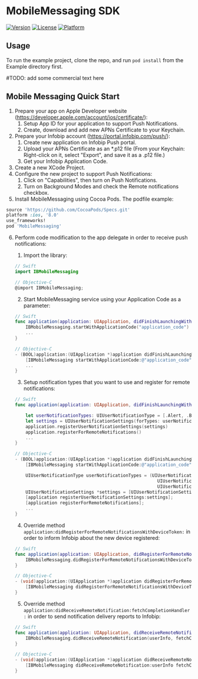 # MobileMessaging SDK

[![Version](https://img.shields.io/cocoapods/v/MobileMessaging.svg?style=flat)](http://cocoapods.org/pods/MobileMessaging)
[![License](https://img.shields.io/cocoapods/l/MobileMessaging.svg?style=flat)](http://cocoapods.org/pods/MobileMessaging)
[![Platform](https://img.shields.io/cocoapods/p/MobileMessaging.svg?style=flat)](http://cocoapods.org/pods/MobileMessaging)

## Usage

To run the example project, clone the repo, and run `pod install` from the Example directory first.

#TODO: add some commercial text here

## Mobile Messaging Quick Start
1. Prepare your app on  Apple Developer website (https://developer.apple.com/account/ios/certificate/):
	1. Setup App ID for your application to support Push Notifications.
	2. Create, download and add new APNs Certificate to your Keychain.
2. Prepare your Infobip account (https://portal.infobip.com/push/):
	1. Create new application on Infobip Push portal.
	2. Upload your APNs Certificate as an *.p12 file (From your Keychain: Right-click on it, select "Export", and save it as a .p12 file.)
	3. Get your Infobip Application Code.
3. Create a new XCode Project.
4. Configure the new project to support Push Notifications:
	1. Click on "Capabilities", then turn on Push Notifications.
	2. Turn on Background Modes and check the Remote notifications checkbox.
5. Install MobileMessaging using Cocoa Pods. The podfile example:

```ruby
source 'https://github.com/CocoaPods/Specs.git'
platform :ios, '8.0'
use_frameworks!
pod 'MobileMessaging'
```

6. Perform code modification to the app delegate in order to receive push notifications:
	1. Import the library:

	```swift
	// Swift
	import IBMobileMessaging
	```

	```objective-c
	// Objective-C
	@import IBMobileMessaging;
	```

  	2. Start MobileMessaging service using your Application Code as a parameter:

	```swift
	// Swift
	func application(application: UIApplication, didFinishLaunchingWithOptions launchOptions: [NSObject: AnyObject]?) -> Bool {
	    IBMobileMessaging.startWithApplicationCode("application_code")
	    ...
	}	
	```

	```objective-c
	// Objective-C
	- (BOOL)application:(UIApplication *)application didFinishLaunchingWithOptions:(NSDictionary *)launchOptions {
		[IBMobileMessaging startWithApplicationCode:@"application_code"];
		...
	}
	```

  	3. Setup notification types that you want to use and register for remote notifications:

	```swift
	// Swift
	func application(application: UIApplication, didFinishLaunchingWithOptions launchOptions: [NSObject: AnyObject]?) -> Bool {         		IBMobileMessaging.startWithApplicationCode("application_code")

		let userNotificationTypes: UIUserNotificationType = [.Alert, .Badge, .Sound]
		let settings = UIUserNotificationSettings(forTypes: userNotificationTypes, categories: nil)
		application.registerUserNotificationSettings(settings)
		application.registerForRemoteNotifications()
		...
	}
	```

	```objective-c
	// Objective-C
	- (BOOL)application:(UIApplication *)application didFinishLaunchingWithOptions:(NSDictionary *)launchOptions {
		[IBMobileMessaging startWithApplicationCode:@"application_code"];

		UIUserNotificationType userNotificationTypes = (UIUserNotificationTypeAlert |
                                                          UIUserNotificationTypeBadge |
                                                          UIUserNotificationTypeSound);
		UIUserNotificationSettings *settings = [UIUserNotificationSettings settingsForTypes:userNotificationTypes categories:nil];
		[application registerUserNotificationSettings:settings];
		[application registerForRemoteNotifications];
		...
	}
	```

  	4. Override method `application:didRegisterForRemoteNotificationsWithDeviceToken:` in order to inform Infobip about the new device registered:

	```swift
	// Swift
	func application(application: UIApplication, didRegisterForRemoteNotificationsWithDeviceToken deviceToken: NSData) {
		IBMobileMessaging.didRegisterForRemoteNotificationsWithDeviceToken(deviceToken)
	}
	```

	```objective-c
	// Objective-C
	- (void)application:(UIApplication *)application didRegisterForRemoteNotificationsWithDeviceToken:(NSData *)deviceToken {
		[IBMobileMessaging didRegisterForRemoteNotificationsWithDeviceToken:deviceToken];
	}
	```

  	5. Override method `application:didReceiveRemoteNotification:fetchCompletionHandler:` in order to send notification delivery reports to Infobip:

	```swift
	// Swift
	func application(application: UIApplication, didReceiveRemoteNotification userInfo: [NSObject : AnyObject], fetchCompletionHandler completionHandler: (UIBackgroundFetchResult) -> Void) {
		IBMobileMessaging.didReceiveRemoteNotification(userInfo, fetchCompletionHandler: completionHandler)
	}
	```

	```objective-c
	// Objective-C
	- (void)application:(UIApplication *)application didReceiveRemoteNotification:(NSDictionary *)userInfo fetchCompletionHandler:(void (^)(UIBackgroundFetchResult result))completionHandler {
		[IBMobileMessaging didReceiveRemoteNotification:userInfo fetchCompletionHandler:completionHandler];
	}
	```
